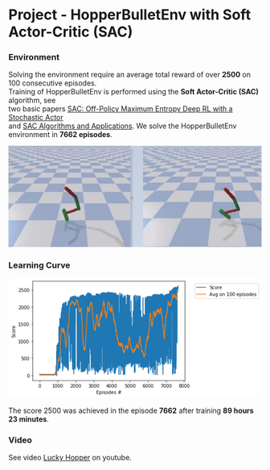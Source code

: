 # Project - HopperBulletEnv with Soft Actor-Critic (SAC)

### Environment  

Solving the environment require an average total reward of over **2500** on 100 consecutive episodes.    
Training of HopperBulletEnv is performed using the __Soft Actor-Critic (SAC)__ algorithm, see    
two basic papers [SAC: Off-Policy Maximum Entropy Deep RL with a Stochastic Actor](https://arxiv.org/abs/1801.01290)     
and [SAC Algorithms and Applications](https://arxiv.org/abs/1812.05905).  We solve the HopperBulletEnv environment in **7662 episodes**. 

![](images/Hopper_two_stages_2.png)

### Learning Curve

![](images/plot_Hopper_SAC_7662epis.png)

The score 2500 was achieved in the episode **7662** after training **89 hours 23 minutes**.

### Video
See video [Lucky Hopper](https://www.youtube.com/watch?v=Ipctq89yLB0) on youtube.
